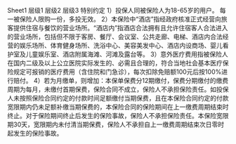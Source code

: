 Sheet1
	层级1	层级2	层级3
	特别约定
		1）投保人同被保险人为18-65岁的用户。	每一被保险人限购一份，多投无效。
		2）本保险中“酒店”指经政府核准正式经营向旅客提供住宿与餐饮的营业场所。“酒店内”指酒店合法拥有且允许住宿客人合法进入的营业场所，包括但不限于客房、餐厅、会议室、公共走廊、电梯、酒店内合法经营的娱乐场所、体育健身场所、洗浴中心、美容美发中心、酒店内设商场、婴儿看护室及儿童娱乐室、酒店附属海滩、河滩及露台等。
		3）意外医疗费用指被保险人在国内二级及以上公立医院实际发生的、必需且合理的，符合当地社会基本医疗保险规定可报销的医疗费用（含住院和门急诊），每次扣除免赔额100元后按100%进行赔付。
		4）若为月缴单，则增加：本保单保费分12期缴付，保费分期缴付的缴费周期为每月，未缴付首期保费，保险合同不成立，保险人不承担保险责任。如投保人未按照保险合同约定的付款时间足额缴付当期保费，且在本保险合同约定的付款宽限期内仍未足额补缴当期保费的，本保险合同的保险期间在上一缴费周期结束时终止。对于保险期间终止后发生的保险事故，保险人不承担保险责任。本保险宽限期30天，宽限期内未付清当期保费，保险人不承担自上一缴费周期结束次日零时起发生的保险事故。


